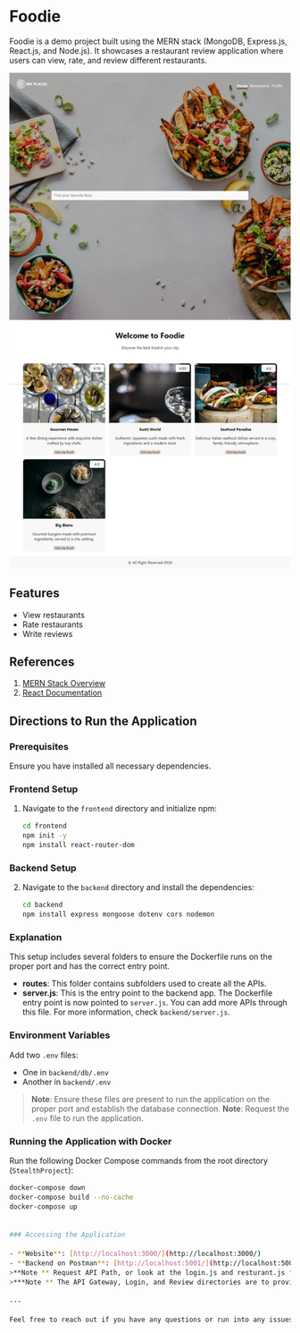 # Foodie
Foodie is a demo project built using the MERN stack (MongoDB, Express.js, React.js, and Node.js). It showcases a restaurant review application where users can view, rate, and review different restaurants.

![Alt text](Foodie.jpeg)

## Features

- View restaurants
- Rate restaurants
- Write reviews

## References

1. [MERN Stack Overview](https://www.mongodb.com/mern-stack)
2. [React Documentation](https://reactjs.org/docs/getting-started.html)

## Directions to Run the Application

### Prerequisites

Ensure you have installed all necessary dependencies.

### Frontend Setup

1. Navigate to the `frontend` directory and initialize npm:

    ```bash
    cd frontend
    npm init -y
    npm install react-router-dom
    ```
### Backend Setup

2. Navigate to the `backend` directory and install the dependencies:

    ```bash
    cd backend
    npm install express mongoose dotenv cors nodemon
    ```

### Explanation

This setup includes several folders to ensure the Dockerfile runs on the proper port and has the correct entry point.

- **routes**: This folder contains subfolders used to create all the APIs.
- **server.js**: This is the entry point to the backend app. The Dockerfile entry point is now pointed to `server.js`. You can add more APIs through this file. For more information, check `backend/server.js`.

### Environment Variables

Add two `.env` files:

- One in `backend/db/.env`
- Another in `backend/.env`

> **Note**: Ensure these files are present to run the application on the proper port and establish the database connection.
> **Note**: Request the `.env` file to run the application.


### Running the Application with Docker

Run the following Docker Compose commands from the root directory (`StealthProject`):

```bash
docker-compose down
docker-compose build --no-cache
docker-compose up


### Accessing the Application

- **Website**: [http://localhost:3000/](http://localhost:3000/)
- **Backend on Postman**: [http://localhost:5001/](http://localhost:5001/api/...)
>**Note ** Request API Path, or look at the login.js and resturant.js for endpoint
>***Note ** The API Gateway, Login, and Review directories are to provide a loosely coupled application. The directions above uses the Route directory. 

---

Feel free to reach out if you have any questions or run into any issues.